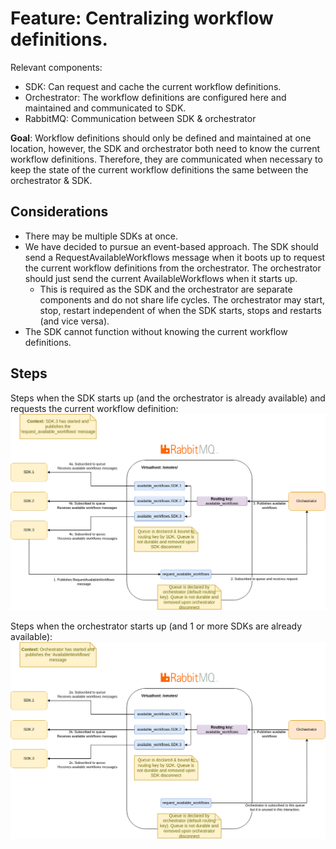 # Feature: Centralizing workflow definitions.

Relevant components:
- SDK: Can request and cache the current workflow definitions.
- Orchestrator: The workflow definitions are configured here and maintained and communicated to SDK.
- RabbitMQ: Communication between SDK & orchestrator

__Goal__: Workflow definitions should only be defined and maintained at one location, however, the SDK and orchestrator
both need to know the current workflow definitions. Therefore, they are communicated when necessary to keep
the state of the current workflow definitions the same between the orchestrator & SDK.

## Considerations
- There may be multiple SDKs at once.
- We have decided to pursue an event-based approach. The SDK should send a RequestAvailableWorkflows message when it
  boots up to request the current workflow definitions from the orchestrator. The orchestrator should just send
  the current AvailableWorkflows when it starts up.
  - This is required as the SDK and the orchestrator are separate components and do not share life cycles.
    The orchestrator may start, stop, restart independent of when the SDK starts, stops and restarts (and vice versa).
- The SDK cannot function without knowing the current workflow definitions.

## Steps
Steps when the SDK starts up (and the orchestrator is already available) and requests the current workflow definition:
![Steps when the SDK initiates a request.](/Technical%20Architecture/Communicating%20available%20workflows.sdk%20initiated.v1.drawio.png)

Steps when the orchestrator starts up (and 1 or more SDKs are already available):
![Steps when the orchestrator starts up.](/Technical%20Architecture/Communicating%20available%20workflows.orchestrator%20initiated.v1.drawio.png)
